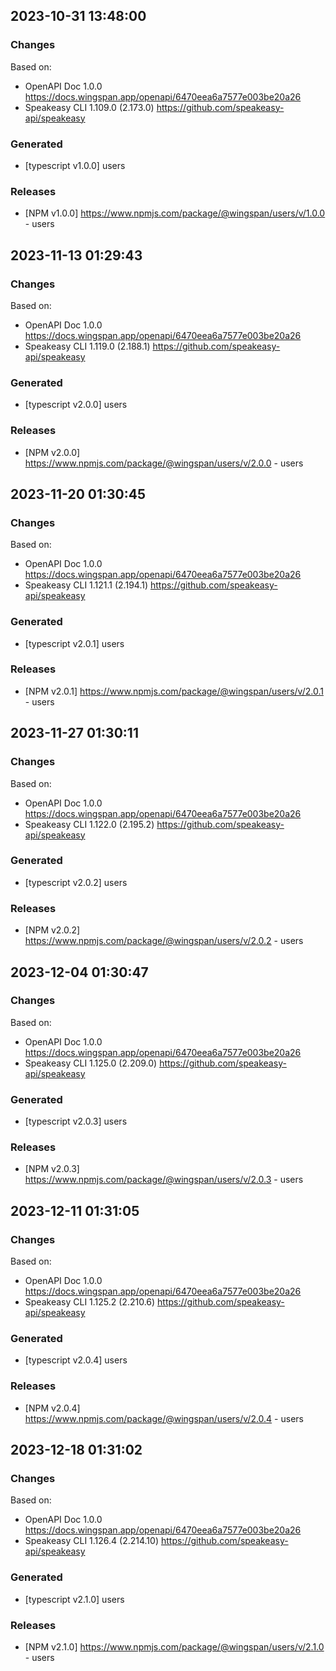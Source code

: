 
## 2023-10-31 13:48:00
### Changes
Based on:
- OpenAPI Doc 1.0.0 https://docs.wingspan.app/openapi/6470eea6a7577e003be20a26
- Speakeasy CLI 1.109.0 (2.173.0) https://github.com/speakeasy-api/speakeasy
### Generated
- [typescript v1.0.0] users
### Releases
- [NPM v1.0.0] https://www.npmjs.com/package/@wingspan/users/v/1.0.0 - users


## 2023-11-13 01:29:43
### Changes
Based on:
- OpenAPI Doc 1.0.0 https://docs.wingspan.app/openapi/6470eea6a7577e003be20a26
- Speakeasy CLI 1.119.0 (2.188.1) https://github.com/speakeasy-api/speakeasy
### Generated
- [typescript v2.0.0] users
### Releases
- [NPM v2.0.0] https://www.npmjs.com/package/@wingspan/users/v/2.0.0 - users

## 2023-11-20 01:30:45
### Changes
Based on:
- OpenAPI Doc 1.0.0 https://docs.wingspan.app/openapi/6470eea6a7577e003be20a26
- Speakeasy CLI 1.121.1 (2.194.1) https://github.com/speakeasy-api/speakeasy
### Generated
- [typescript v2.0.1] users
### Releases
- [NPM v2.0.1] https://www.npmjs.com/package/@wingspan/users/v/2.0.1 - users

## 2023-11-27 01:30:11
### Changes
Based on:
- OpenAPI Doc 1.0.0 https://docs.wingspan.app/openapi/6470eea6a7577e003be20a26
- Speakeasy CLI 1.122.0 (2.195.2) https://github.com/speakeasy-api/speakeasy
### Generated
- [typescript v2.0.2] users
### Releases
- [NPM v2.0.2] https://www.npmjs.com/package/@wingspan/users/v/2.0.2 - users

## 2023-12-04 01:30:47
### Changes
Based on:
- OpenAPI Doc 1.0.0 https://docs.wingspan.app/openapi/6470eea6a7577e003be20a26
- Speakeasy CLI 1.125.0 (2.209.0) https://github.com/speakeasy-api/speakeasy
### Generated
- [typescript v2.0.3] users
### Releases
- [NPM v2.0.3] https://www.npmjs.com/package/@wingspan/users/v/2.0.3 - users

## 2023-12-11 01:31:05
### Changes
Based on:
- OpenAPI Doc 1.0.0 https://docs.wingspan.app/openapi/6470eea6a7577e003be20a26
- Speakeasy CLI 1.125.2 (2.210.6) https://github.com/speakeasy-api/speakeasy
### Generated
- [typescript v2.0.4] users
### Releases
- [NPM v2.0.4] https://www.npmjs.com/package/@wingspan/users/v/2.0.4 - users

## 2023-12-18 01:31:02
### Changes
Based on:
- OpenAPI Doc 1.0.0 https://docs.wingspan.app/openapi/6470eea6a7577e003be20a26
- Speakeasy CLI 1.126.4 (2.214.10) https://github.com/speakeasy-api/speakeasy
### Generated
- [typescript v2.1.0] users
### Releases
- [NPM v2.1.0] https://www.npmjs.com/package/@wingspan/users/v/2.1.0 - users